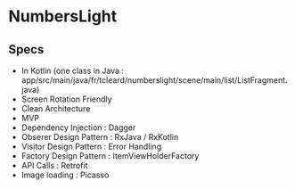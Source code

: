 # NumbersLight

## Specs

- In Kotlin (one class in Java : app/src/main/java/fr/tcleard/numberslight/scene/main/list/ListFragment.java)
- Screen Rotation Friendly
- Clean Architecture
- MVP
- Dependency Injection : Dagger
- Obserer Design Pattern : RxJava / RxKotlin
- Visitor Design Pattern : Error Handling
- Factory Design Pattern : ItemViewHolderFactory
- API Calls : Retrofit
- Image loading : Picasso
